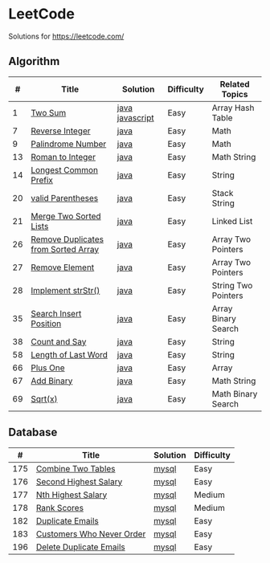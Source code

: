 LeetCode
========
Solutions for https://leetcode.com/

## Algorithm

| # | Title | Solution | Difficulty | Related Topics |
|---| ----- | -------- | ---------- | ---------- |
|1|[Two Sum](https://leetcode.com/problems/two-sum/) | [java javascript](./algorithms/1.TwoSum.md)|Easy|Array Hash Table|
|7|[Reverse Integer](https://leetcode.com/problems/reverse-integer/) | [java](./algorithms/7.ReverseInteger.md)|Easy|Math|
|9|[Palindrome Number](https://leetcode.com/problems/palindrome-number/) | [java](./algorithms/9.PalindromeNumber.md)|Easy|Math|
|13|[Roman to Integer](https://leetcode.com/problems/roman-to-integer/) | [java](./algorithms/13.RomanToInteger.md)|Easy|Math String|
|14|[Longest Common Prefix](https://leetcode.com/problems/longest-common-prefix/) | [java](./algorithms/14.LongestCommonPrefix.md)|Easy|String|
|20|[valid Parentheses](https://leetcode.com/problems/valid-parentheses/) | [java](./algorithms/20.ValidParentheses.md)|Easy|Stack String|
|21|[Merge Two Sorted Lists](https://leetcode.com/problems/merge-two-sorted-lists/) | [java](./algorithms/21.MergeTwoSortedLists.md)|Easy|Linked List|
|26|[Remove Duplicates from Sorted Array](https://leetcode.com/problems/remove-duplicates-from-sorted-array/) | [java](./algorithms/26.RemoveDuplicatesfromSortedArray.md)|Easy|Array Two Pointers|
|27|[Remove Element](https://leetcode.com/problems/remove-element/) | [java](./algorithms/27.RemoveElement.md)|Easy|Array Two Pointers|
|28|[Implement strStr()](https://leetcode.com/problems/implement-strstr/) | [java](./algorithms/28.ImplementStrStr.md)|Easy|String Two Pointers|
|35|[Search Insert Position](https://leetcode.com/problems/search-insert-position/) | [java](./algorithms/35.SearchInsertPosition.md)|Easy|Array Binary Search|
|38|[Count and Say](https://leetcode.com/problems/count-and-say/) | [java](./algorithms/38.CountAndSay.md)|Easy|String|
|58|[Length of Last Word](https://leetcode.com/problems/length-of-last-word/) | [java](./algorithms/58.LengthOfLastWord.md)|Easy|String|
|66|[Plus One](https://leetcode.com/problems/plus-one/) | [java](./algorithms/66.PlusOne.md)|Easy|Array|
|67|[Add Binary](https://leetcode.com/problems/add-binary/) | [java](./algorithms/67.AddBinary.md)|Easy|Math String|
|69|[Sqrt(x)](https://leetcode.com/problems/sqrtx/) | [java](./algorithms/69.Sqrt(x).md)|Easy|Math Binary Search|

## Database

| # | Title | Solution | Difficulty |
|---| ----- | -------- | ---------- |
|175|[Combine Two Tables](https://leetcode.com/problems/combine-two-tables/) | [mysql](./database/175.CombineTwoTables.md)|Easy|
|176|[Second Highest Salary](https://leetcode.com/problems/second-highest-salary/) | [mysql](./database/176.SecondHighestSalary.md)|Easy|
|177|[Nth Highest Salary](https://leetcode.com/problems/nth-highest-salary/) | [mysql](./database/177.NthHighestSalary.md)|Medium|
|178|[Rank Scores](https://leetcode.com/problems/rank-scores/solution/) | [mysql](./database/178.RankScores.md)|Medium|
|182|[Duplicate Emails](https://leetcode.com/problems/duplicate-emails/) | [mysql](./database/182.DuplicateEmails.md)|Easy|
|183|[Customers Who Never Order](https://leetcode.com/problems/customers-who-never-order/) | [mysql](./database/183.CustomersWhoNeverOrder.md)|Easy|
|196|[Delete Duplicate Emails](https://leetcode.com/problems/delete-duplicate-emails/) | [mysql](./database/196.DeleteDuplicateEmails.md)|Easy|
